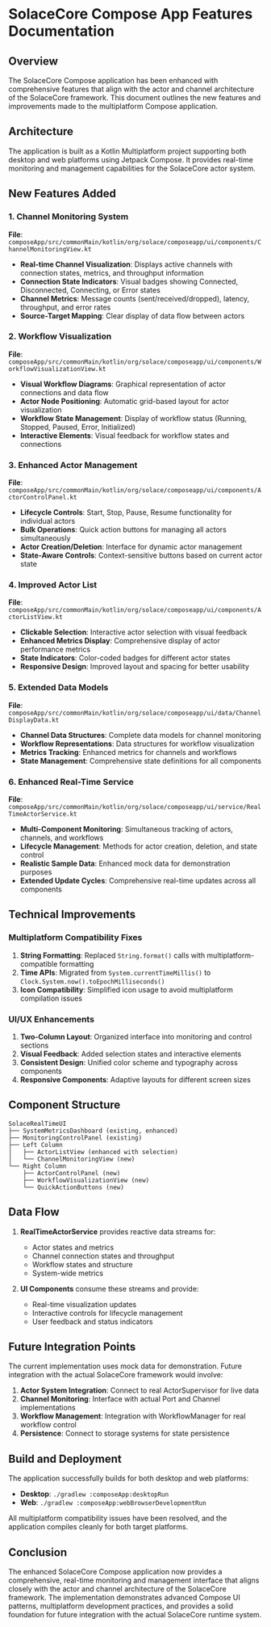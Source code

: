 # SolaceCore Compose App Features Documentation

## Overview

The SolaceCore Compose application has been enhanced with comprehensive features that align with the actor and channel architecture of the SolaceCore framework. This document outlines the new features and improvements made to the multiplatform Compose application.

## Architecture

The application is built as a Kotlin Multiplatform project supporting both desktop and web platforms using Jetpack Compose. It provides real-time monitoring and management capabilities for the SolaceCore actor system.

## New Features Added

### 1. Channel Monitoring System

**File**: `composeApp/src/commonMain/kotlin/org/solace/composeapp/ui/components/ChannelMonitoringView.kt`

- **Real-time Channel Visualization**: Displays active channels with connection states, metrics, and throughput information
- **Connection State Indicators**: Visual badges showing Connected, Disconnected, Connecting, or Error states
- **Channel Metrics**: Message counts (sent/received/dropped), latency, throughput, and error rates
- **Source-Target Mapping**: Clear display of data flow between actors

### 2. Workflow Visualization

**File**: `composeApp/src/commonMain/kotlin/org/solace/composeapp/ui/components/WorkflowVisualizationView.kt`

- **Visual Workflow Diagrams**: Graphical representation of actor connections and data flow
- **Actor Node Positioning**: Automatic grid-based layout for actor visualization
- **Workflow State Management**: Display of workflow status (Running, Stopped, Paused, Error, Initialized)
- **Interactive Elements**: Visual feedback for workflow states and connections

### 3. Enhanced Actor Management

**File**: `composeApp/src/commonMain/kotlin/org/solace/composeapp/ui/components/ActorControlPanel.kt`

- **Lifecycle Controls**: Start, Stop, Pause, Resume functionality for individual actors
- **Bulk Operations**: Quick action buttons for managing all actors simultaneously
- **Actor Creation/Deletion**: Interface for dynamic actor management
- **State-Aware Controls**: Context-sensitive buttons based on current actor state

### 4. Improved Actor List

**File**: `composeApp/src/commonMain/kotlin/org/solace/composeapp/ui/components/ActorListView.kt`

- **Clickable Selection**: Interactive actor selection with visual feedback
- **Enhanced Metrics Display**: Comprehensive display of actor performance metrics
- **State Indicators**: Color-coded badges for different actor states
- **Responsive Design**: Improved layout and spacing for better usability

### 5. Extended Data Models

**File**: `composeApp/src/commonMain/kotlin/org/solace/composeapp/ui/data/ChannelDisplayData.kt`

- **Channel Data Structures**: Complete data models for channel monitoring
- **Workflow Representations**: Data structures for workflow visualization
- **Metrics Tracking**: Enhanced metrics for channels and workflows
- **State Management**: Comprehensive state definitions for all components

### 6. Enhanced Real-Time Service

**File**: `composeApp/src/commonMain/kotlin/org/solace/composeapp/ui/service/RealTimeActorService.kt`

- **Multi-Component Monitoring**: Simultaneous tracking of actors, channels, and workflows
- **Lifecycle Management**: Methods for actor creation, deletion, and state control
- **Realistic Sample Data**: Enhanced mock data for demonstration purposes
- **Extended Update Cycles**: Comprehensive real-time updates across all components

## Technical Improvements

### Multiplatform Compatibility Fixes

1. **String Formatting**: Replaced `String.format()` calls with multiplatform-compatible formatting
2. **Time APIs**: Migrated from `System.currentTimeMillis()` to `Clock.System.now().toEpochMilliseconds()`
3. **Icon Compatibility**: Simplified icon usage to avoid multiplatform compilation issues

### UI/UX Enhancements

1. **Two-Column Layout**: Organized interface into monitoring and control sections
2. **Visual Feedback**: Added selection states and interactive elements
3. **Consistent Design**: Unified color scheme and typography across components
4. **Responsive Components**: Adaptive layouts for different screen sizes

## Component Structure

```
SolaceRealTimeUI
├── SystemMetricsDashboard (existing, enhanced)
├── MonitoringControlPanel (existing)
├── Left Column
│   ├── ActorListView (enhanced with selection)
│   └── ChannelMonitoringView (new)
└── Right Column
    ├── ActorControlPanel (new)
    ├── WorkflowVisualizationView (new)
    └── QuickActionButtons (new)
```

## Data Flow

1. **RealTimeActorService** provides reactive data streams for:
   - Actor states and metrics
   - Channel connection states and throughput
   - Workflow states and structure
   - System-wide metrics

2. **UI Components** consume these streams and provide:
   - Real-time visualization updates
   - Interactive controls for lifecycle management
   - User feedback and status indicators

## Future Integration Points

The current implementation uses mock data for demonstration. Future integration with the actual SolaceCore framework would involve:

1. **Actor System Integration**: Connect to real ActorSupervisor for live data
2. **Channel Monitoring**: Interface with actual Port and Channel implementations
3. **Workflow Management**: Integration with WorkflowManager for real workflow control
4. **Persistence**: Connect to storage systems for state persistence

## Build and Deployment

The application successfully builds for both desktop and web platforms:

- **Desktop**: `./gradlew :composeApp:desktopRun`
- **Web**: `./gradlew :composeApp:webBrowserDevelopmentRun`

All multiplatform compatibility issues have been resolved, and the application compiles cleanly for both target platforms.

## Conclusion

The enhanced SolaceCore Compose application now provides a comprehensive, real-time monitoring and management interface that aligns closely with the actor and channel architecture of the SolaceCore framework. The implementation demonstrates advanced Compose UI patterns, multiplatform development practices, and provides a solid foundation for future integration with the actual SolaceCore runtime system.